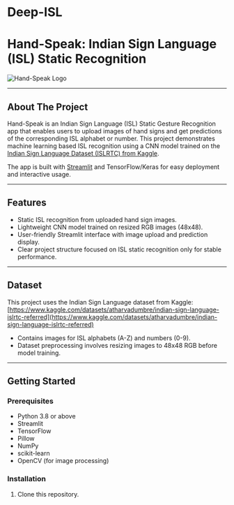# Deep-ISL

# Hand-Speak: Indian Sign Language (ISL) Static Recognition

![Hand-Speak Logo](SIGN_LANGUAGE_LOGO.png)

---

## About The Project

Hand-Speak is an Indian Sign Language (ISL) Static Gesture Recognition app that enables users to upload images of hand signs and get predictions of the corresponding ISL alphabet or number. This project demonstrates machine learning based ISL recognition using a CNN model trained on the [Indian Sign Language Dataset (ISLRTC) from Kaggle](https://www.kaggle.com/datasets/atharvadumbre/indian-sign-language-islrtc-referred).

The app is built with [Streamlit](https://streamlit.io/) and TensorFlow/Keras for easy deployment and interactive usage.

---

## Features

- Static ISL recognition from uploaded hand sign images.
- Lightweight CNN model trained on resized RGB images (48x48).
- User-friendly Streamlit interface with image upload and prediction display.
- Clear project structure focused on ISL static recognition only for stable performance.

---

## Dataset

This project uses the Indian Sign Language dataset from Kaggle:  
[https://www.kaggle.com/datasets/atharvadumbre/indian-sign-language-islrtc-referred](https://www.kaggle.com/datasets/atharvadumbre/indian-sign-language-islrtc-referred)

- Contains images for ISL alphabets (A-Z) and numbers (0-9).
- Dataset preprocessing involves resizing images to 48x48 RGB before model training.

---

## Getting Started

### Prerequisites

- Python 3.8 or above
- Streamlit
- TensorFlow
- Pillow
- NumPy
- scikit-learn
- OpenCV (for image processing)

### Installation
1. Clone this repository.


